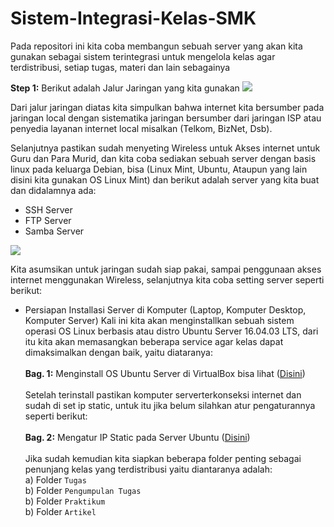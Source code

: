 # Sistem-Integrasi-Kelas-SMK
Pada repositori ini kita coba membangun sebuah server yang akan kita gunakan sebagai sistem terintegrasi untuk mengelola kelas agar terdistribusi, setiap tugas, materi dan lain sebagainya

<b>Step 1:</b> Berikut adalah Jalur Jaringan yang kita gunakan
<img src="https://github.com/septiyadii/Sistem-Integrasi-Kelas-SMK/blob/master/1.png"/>

Dari jalur jaringan diatas kita simpulkan  bahwa internet kita bersumber pada jaringan local dengan sistematika jaringan bersumber dari jaringan ISP atau penyedia layanan internet local misalkan (Telkom, BizNet, Dsb).

Selanjutnya pastikan sudah menyeting Wireless untuk Akses internet untuk Guru dan Para Murid, dan kita coba sediakan sebuah server dengan basis linux pada keluarga Debian, bisa (Linux Mint, Ubuntu, Ataupun yang lain disini kita gunakan OS Linux Mint) dan berikut adalah server yang kita buat dan didalamnya ada:

- SSH Server
- FTP Server
- Samba Server

<img src="https://github.com/septiyadii/Sistem-Integrasi-Kelas-SMK/blob/master/2.png"/>

Kita asumsikan untuk jaringan sudah siap pakai, sampai penggunaan akses internet menggunakan Wireless, selanjutnya kita coba setting server seperti berikut:

- Persiapan Installasi Server di Komputer (Laptop, Komputer Desktop, Komputer Server)
Kali ini kita akan menginstallkan sebuah sistem operasi OS Linux berbasis atau distro Ubuntu Server 16.04.03 LTS, dari itu kita akan memasangkan beberapa service agar kelas dapat dimaksimalkan dengan baik, yaitu diataranya:<br><br>
<b>Bag. 1:</b> Menginstall OS Ubuntu Server di VirtualBox bisa lihat (<a href="https://github.com/septiyadii/Course-of-Website/wiki/Materi-K:-Membangun-Web-Server-di-VM-Ubuntu-Server-16.04.03-LTS">Disini</a>)<br><br>
Setelah terinstall pastikan komputer serverterkonseksi internet dan sudah di set ip static, untuk itu jika belum silahkan atur pengaturannya seperti berikut:<br><br>
<b>Bag. 2:</b> Mengatur IP Static pada Server Ubuntu (<a href="https://github.com/septiyadii/Course-of-Website/wiki/Materi-I:-Mengatur-IP-Static-Pada-Komputer-Server">Disini</a>)<br><br>
Jika sudah kemudian kita siapkan beberapa folder penting sebagai penunjang kelas yang terdistribusi yaitu diantaranya adalah:<br>
a) Folder `Tugas`<br>
b) Folder `Pengumpulan Tugas`<br>
b) Folder `Praktikum`<br>
b) Folder `Artikel`<br>
